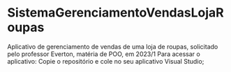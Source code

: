 # SistemaGerenciamentoVendasLojaRoupas
Aplicativo de gerenciamento de vendas de uma loja de roupas, solicitado pelo professor Everton, matéria de POO, em 2023/1
Para acessar o aplicativo:
Copie o repositório e cole no seu aplicativo Visual Studio;
